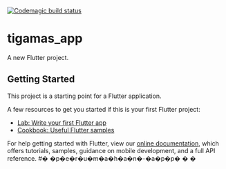 [![Codemagic build status](https://api.codemagic.io/apps/62218c8b3ce15d4722fce990/62218c8b3ce15d4722fce98f/status_badge.svg)](https://codemagic.io/apps/62218c8b3ce15d4722fce990/62218c8b3ce15d4722fce98f/latest_build)
# tigamas_app


A new Flutter project.


## Getting Started


This project is a starting point for a Flutter application.


A few resources to get you started if this is your first Flutter project:


- [Lab: Write your first Flutter app](https://flutter.dev/docs/get-started/codelab)
- [Cookbook: Useful Flutter samples](https://flutter.dev/docs/cookbook)


For help getting started with Flutter, view our
[online documentation](https://flutter.dev/docs), which offers tutorials,
samples, guidance on mobile development, and a full API reference.
#� �p�e�r�u�m�a�h�a�n�-�a�p�p�
�
�
